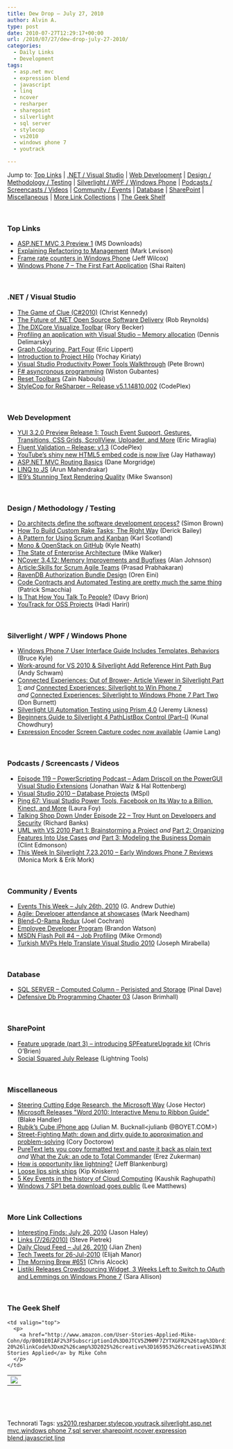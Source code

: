 ```yaml
---
title: Dew Drop – July 27, 2010
author: Alvin A.
type: post
date: 2010-07-27T12:29:17+00:00
url: /2010/07/27/dew-drop-july-27-2010/
categories:
  - Daily Links
  - Development
tags:
  - asp.net mvc
  - expression blend
  - javascript
  - linq
  - ncover
  - resharper
  - sharepoint
  - silverlight
  - sql server
  - stylecop
  - vs2010
  - windows phone 7
  - youtrack

---
```

Jump to: [Top Links][1] | [.NET / Visual Studio][2] | [Web Development][3] | [Design / Methodology / Testing][4] | [Silverlight / WPF / Windows Phone][5] | [Podcasts / Screencasts / Videos][6] | [Community / Events][7] | [Database][8] | [SharePoint][9] | [Miscellaneous][10] | [More Link Collections][11] | [The Geek Shelf][12] 

&#160;

### <a name="top"></a>Top Links

  * [ASP.NET MVC 3 Preview 1][13] (MS Downloads)
  * [Explaining Refactoring to Management][14] (Mark Levison)
  * [Frame rate counters in Windows Phone][15] (Jeff Wilcox)
  * [Windows Phone 7 – The First Fart Application][16] (Shai Raiten)

&#160;

### <a name="dotnet"></a>.NET / Visual Studio

  * [The Game of Clue (C#2010)][17] (Christ Kennedy)
  * [The Future of .NET Open Source Software Delivery][18] (Rob Reynolds)
  * [The DXCore Visualize Toolbar][19] (Rory Becker)
  * [Profiling an application with Visual Studio – Memory allocation][20] (Dennis Delimarsky)
  * [Graph Colouring, Part Four][21] (Eric Lippert)
  * [Introduction to Project Hilo][22] (Yochay Kiriaty)
  * [Visual Studio Productivity Power Tools Walkthrough][23] (Pete Brown)
  * [F# asyncronous programming][24] (Wiston Gubantes)
  * [Reset Toolbars][25] (Zain Naboulsi)
  * <a href="http://stylecopforresharper.codeplex.com/releases/view/49571" target="_blank">StyleCop for ReSharper &#8211; Release v5.1.14810.002</a> (CodePlex)

&#160;

### <a name="web"></a>Web Development

  * [YUI 3.2.0 Preview Release 1: Touch Event Support, Gestures, Transitions, CSS Grids, ScrollView, Uploader, and More][26] (Eric Miraglia)
  * <a href="http://fluentvalidation.codeplex.com/releases/view/49572" target="_blank">Fluent Validation &#8211; Release: v1.3</a> (CodePlex)
  * [YouTube&#8217;s shiny new HTML5 embed code is now live][27] (Jay Hathaway)
  * [ASP.NET MVC Routing Basics][28] (Dane Morgridge)
  * [LINQ to JS][29] (Arun Mahendrakar)
  * [IE9’s Stunning Text Rendering Quality][30] (Mike Swanson)

&#160;

### <a name="design"></a>Design / Methodology / Testing

  * [Do architects define the software development process?][31] (Simon Brown)
  * [How To Build Custom Rake Tasks; The Right Way][32] (Derick Bailey)
  * [A Pattern for Using Scrum and Kanban][33] (Karl Scotland)
  * [Mono & OpenStack on GitHub][34] (Kyle Neath)
  * [The State of Enterprise Architecture][35] (Mike Walker)
  * [NCover 3.4.12: Memory Improvements and Bugfixes][36] (Alan Johnson)
  * [Article:Skills for Scrum Agile Teams][37] (Prasad Prabhakaran)
  * [RavenDB Authorization Bundle Design][38] (Oren Eini)
  * [Code Contracts and Automated Testing are pretty much the same thing][39] (Patrick Smacchia)
  * [Is That How You Talk To People?][40] (Davy Brion)
  * [YouTrack for OSS Projects][41] (Hadi Hariri)

&#160;

### <a name="silverlight"></a>Silverlight / WPF / Windows Phone

  * [Windows Phone 7 User Interface Guide Includes Templates, Behaviors][42] (Bruce Kyle)
  * <a href="http://www.blog.ingenuitynow.net/Workaround+For+VS+2010+Amp+Silverlight+Add+Reference+Hint+Path+Bug.aspx" target="_blank">Work-around for VS 2010 & Silverlight Add Reference Hint Path Bug</a> (Andy Schwam)
  * [Connected Experiences: Out of Brower- Article Viewer in Silverlight Part 1:][43] _and_ [Connected Experiences: Silverlight to Win Phone 7][44] _and_&#160;[Connected Experiences: Silverlight to Windows Phone 7 Part Two][45] (Don Burnett)
  * [Silverlight UI Automation Testing using Prism 4.0][46] (Jeremy Likness)
  * [Beginners Guide to Silverlight 4 PathListBox Control (Part–I)][47] (Kunal Chowdhury)
  * [Expression Encoder Screen Capture codec now available][48] (Jamie Lang)

&#160;

### <a name="podcasts"></a>Podcasts / Screencasts / Videos

  * [Episode 119 &#8211; PowerScripting Podcast &#8211; Adam Driscoll on the PowerGUI Visual Studio Extensions][49] (Jonathan Walz & Hal Rottenberg)
  * [Visual Studio 2010 – Database Projects][50] (MSpl)
  * [Ping 67: Visual Studio Power Tools, Facebook on Its Way to a Billion, Kinect, and More][51] (Laura Foy)
  * [Talking Shop Down Under Episode 22 &#8211; Troy Hunt on Developers and Security][52] (Richard Banks)
  * [UML with VS 2010 Part 1: Brainstorming a Project][53] _and_&#160;[Part 2: Organizing Features Into Use Cases][54] _and_&#160;[Part 3: Modeling the Business Domain][55] (Clint Edmonson)
  * [This Week In Silverlight 7.23.2010 – Early Windows Phone 7 Reviews][56] (Monica Mork & Erik Mork)

&#160;

### <a name="events"></a>Community / Events

  * [Events This Week – July 26th, 2010][57] (G. Andrew Duthie)
  * [Agile: Developer attendance at showcases][58] (Mark Needham)
  * [Blend-O-Rama Redux][59] (Joel Cochran)
  * [Employee Developer Program][60] (Brandon Watson)
  * [MSDN Flash Poll #4 – Job Profiling][61] (Mike Ormond)
  * [Turkish MVPs Help Translate Visual Studio 2010][62] (Joseph Mirabella)

&#160;

### <a name="db"></a>Database

  * [SQL SERVER – Computed Column – Perisisted and Storage][63] (Pinal Dave)
  * [Defensive Db Programming Chapter 03][64] (Jason Brimhall)

&#160;

### <a name="sp"></a>SharePoint

  * [Feature upgrade (part 3) – introducing SPFeatureUpgrade kit][65] (Chris O&#8217;Brien)
  * [Social Squared July Release][66] (Lightning Tools)

&#160;

### <a name="misc"></a>Miscellaneous

  * [Steering Cutting Edge Research, the Microsoft Way][67] (Jose Hector)
  * [Microsoft Releases "Word 2010: Interactive Menu to Ribbon Guide"][68] (Blake Handler)
  * [Rubik’s Cube iPhone app][69] (Julian M. Bucknall<julianb @BOYET.COM>)
  * [Street-Fighting Math: down and dirty guide to approximation and problem-solving][70] (Cory Doctorow)
  * [PureText lets you copy formatted text and paste it back as plain text][71] _and_&#160;[What the Zuk: an ode to Total Commander][72] (Erez Zukerman)
  * [How is opportunity like lightning?][73] (Jeff Blankenburg)
  * [Loose lips sink ships][74] (Kip Kniskern)
  * [5 Key Events in the history of Cloud Computing][75] (Kaushik Raghupathi)
  * [Windows 7 SP1 beta download goes public][76] (Lee Matthews)

&#160;

### <a name="links"></a>More Link Collections

  * [Interesting Finds: July 26, 2010][77] (Jason Haley)
  * [Links (7/26/2010)][78] (Steve Pietrek)
  * [Daily Cloud Feed &#8211; Jul 26, 2010][79] (Jian Zhen)
  * [Tech Tweets for 26-Jul-2010][80] (Elijah Manor)
  * [The Morning Brew #651][81] (Chris Alcock)
  * [Listiki Releases Crowdsourcing Widget, 3 Weeks Left to Switch to OAuth and Lemmings on Windows Phone 7][82] (Sara Allison)

&#160;

### <a name="shelf"></a>The Geek Shelf

<table border="0" cellspacing="0" cellpadding="0">
  <tr>
    <td>
      <img data-recalc-dims="1" decoding="async" src="https://i0.wp.com/ecx.images-amazon.com/images/I/51kW123BmgL._SL160_.jpg?w=660" />
    </td>
    
    <td valign="top">
      <p>
        <a href="http://www.amazon.com/User-Stories-Applied-Mike-Cohn/dp/B001E0IAF2%3FSubscriptionId%3D0JTCV5ZMHMF7ZYTXGFR2%26tag%3Dbrdicr-20%26linkCode%3Dxm2%26camp%3D2025%26creative%3D165953%26creativeASIN%3DB001E0IAF2">User Stories Applied</a> by Mike Cohn
      </p>
    </td>
  </tr>
</table>

&#160;

<div style="padding-bottom: 0px; margin: 0px; padding-left: 0px; padding-right: 0px; display: inline; float: none; padding-top: 0px" id="scid:C16BAC14-9A3D-4c50-9394-FBFEF7A93539:724676f6-1863-4702-a515-6d47ffc64115" class="wlWriterEditableSmartContent">
  <!--dotnetkickit-->
</div>



&#160;

<div style="padding-bottom: 0px; margin: 0px; padding-left: 0px; padding-right: 0px; display: inline; float: none; padding-top: 0px" id="scid:0767317B-992E-4b12-91E0-4F059A8CECA8:9a13323d-2575-4e3f-9f6b-05f232fb5670" class="wlWriterEditableSmartContent">
  Technorati Tags: <a href="http://technorati.com/tags/vs2010" rel="tag">vs2010</a>,<a href="http://technorati.com/tags/resharper" rel="tag">resharper</a>,<a href="http://technorati.com/tags/stylecop" rel="tag">stylecop</a>,<a href="http://technorati.com/tags/youtrack" rel="tag">youtrack</a>,<a href="http://technorati.com/tags/silverlight" rel="tag">silverlight</a>,<a href="http://technorati.com/tags/asp.net+mvc" rel="tag">asp.net mvc</a>,<a href="http://technorati.com/tags/windows+phone+7" rel="tag">windows phone 7</a>,<a href="http://technorati.com/tags/sql+server" rel="tag">sql server</a>,<a href="http://technorati.com/tags/sharepoint" rel="tag">sharepoint</a>,<a href="http://technorati.com/tags/ncover" rel="tag">ncover</a>,<a href="http://technorati.com/tags/expression+blend" rel="tag">expression blend</a>,<a href="http://technorati.com/tags/javascript" rel="tag">javascript</a>,<a href="http://technorati.com/tags/linq" rel="tag">linq</a>
</div>

 [1]: https://morningdew-bpc6g3a0fgaxdxcu.eastus2-01.azurewebsites.net/#top
 [2]: https://morningdew-bpc6g3a0fgaxdxcu.eastus2-01.azurewebsites.net/#dotnet
 [3]: https://morningdew-bpc6g3a0fgaxdxcu.eastus2-01.azurewebsites.net/#web
 [4]: https://morningdew-bpc6g3a0fgaxdxcu.eastus2-01.azurewebsites.net/#design
 [5]: https://morningdew-bpc6g3a0fgaxdxcu.eastus2-01.azurewebsites.net/#silverlight
 [6]: https://morningdew-bpc6g3a0fgaxdxcu.eastus2-01.azurewebsites.net/#podcasts
 [7]: https://morningdew-bpc6g3a0fgaxdxcu.eastus2-01.azurewebsites.net/#events
 [8]: https://morningdew-bpc6g3a0fgaxdxcu.eastus2-01.azurewebsites.net/#db
 [9]: https://morningdew-bpc6g3a0fgaxdxcu.eastus2-01.azurewebsites.net/#sp
 [10]: https://morningdew-bpc6g3a0fgaxdxcu.eastus2-01.azurewebsites.net/#misc
 [11]: https://morningdew-bpc6g3a0fgaxdxcu.eastus2-01.azurewebsites.net/#links
 [12]: https://morningdew-bpc6g3a0fgaxdxcu.eastus2-01.azurewebsites.net/#shelf
 [13]: http://feedproxy.google.com/~r/MicrosoftDownloadCenter/~3/Rhtbzi6VQR4/details.aspx
 [14]: http://www.infoq.com/news/2010/07/explaining-refactoring
 [15]: http://www.jeff.wilcox.name/2010/07/counters/
 [16]: http://feedproxy.google.com/~r/ShaiRaiten/~3/2-yjJRWAJbw/windows-phone-7-the-first-fart-application.aspx
 [17]: http://www.codeproject.com/KB/game/ClueBoardGame.aspx
 [18]: http://feedproxy.google.com/~r/Devlicious/~3/lBCNIQa7PMc/the-future-of-net-open-source-software-delivery.aspx
 [19]: http://community.devexpress.com/blogs/rorybecker/archive/2010/07/26/The-DXCore-Visualize-Toolbar.aspx
 [20]: http://feeds.dzone.com/~r/zones/dotnet/~3/T9EGfH0kS50/profiling-application-visual-1
 [21]: http://blogs.msdn.com/b/ericlippert/archive/2010/07/26/graph-colouring-part-four.aspx
 [22]: http://channel9.msdn.com/posts/yochay/Introduction-to-Project-Hilo/
 [23]: http://feedproxy.google.com/~r/PeteBrown/~3/X-giAE0DjVU/visual-studio-productivity-power-tools-walkthrough
 [24]: http://www.codeproject.com/KB/recipes/FSharpasyncronous.aspx
 [25]: http://feedproxy.google.com/~r/zainnab/~3/dHw_gpwrW24/reset-toolbars-vstipenv0029.aspx
 [26]: http://feeds.yuiblog.com/~r/YahooUserInterfaceBlog/~3/E6Ztp4P22eg/
 [27]: http://www.pheedcontent.com/click.phdo?i=f88e4bb699d90717fcfbc15a2d2db4bc
 [28]: http://feeds.dzone.com/~r/zones/dotnet/~3/82LTwMXP7t8/aspnet-mvc-routing-basics
 [29]: http://feedproxy.google.com/~r/nmarun/~3/IbTKiftF0Ac/linq-to-js.aspx
 [30]: http://blogs.msdn.com/b/mswanson/archive/2010/07/26/ie9-s-stunning-text-rendering-quality.aspx
 [31]: http://www.codingthearchitecture.com/2010/07/26/do_architects_define_the_software_development_process.html
 [32]: http://feedproxy.google.com/~r/LosTechies/~3/6LXPTyVh0EE/how-to-build-custom-rake-tasks-the-right-way.aspx
 [33]: http://availagility.co.uk/2010/07/27/a-pattern-for-using-scrum-and-kanban/
 [34]: http://github.com/blog/686-mono-openstack-on-github
 [35]: http://feedproxy.google.com/~r/MikeWalker/~3/5Fd3Gtc5s7M/the-state-of-enterprise-architecture.html
 [36]: http://feedproxy.google.com/~r/NCover/~3/eGW1qFGPmUM/ncover-3412:-memory-improvements-and-bugfixes
 [37]: http://www.infoq.com/articles/skills-for-scrum-agile-teams
 [38]: http://feedproxy.google.com/~r/AyendeRahien/~3/vNId-WszQQg/ravendb-authorization-bundle-design.aspx
 [39]: http://codebetter.com/blogs/patricksmacchia/archive/2010/07/26/code-contracts-and-automatic-testing-are-pretty-much-the-same-thing.aspx
 [40]: http://feedproxy.google.com/~r/davybrion/~3/L0MNFphNjoY/
 [41]: http://feedproxy.google.com/~r/Devlicious/~3/ltWHl2sB_L0/youtrack-for-oss-projects.aspx
 [42]: http://blogs.msdn.com/b/usisvde/archive/2010/07/26/windows-phone-7-user-interface-guide-includes-templates-behaviors.aspx
 [43]: http://feedproxy.google.com/~r/d4dotnet/~3/mik1JpyBC4M/post.aspx
 [44]: http://feedproxy.google.com/~r/d4dotnet/~3/4s6shoZSUBI/post.aspx
 [45]: http://feedproxy.google.com/~r/d4dotnet/~3/QiwvRu16Rc4/post.aspx
 [46]: http://feedproxy.google.com/~r/CSharperImage/~3/TJcrSVfeLqM/silverlight-ui-automation-testing-using.html
 [47]: http://feedproxy.google.com/~r/kunal2383/~3/jVjIybh5F6s/beginners-guide-to-silverlight-4.html
 [48]: http://blogs.msdn.com/b/expressionencoder/archive/2010/07/26/10042659.aspx
 [49]: http://feedproxy.google.com/~r/Powerscripting/~3/f2J_ZE7K5Ek/episode_119_power_scripting_podcast_adam_driscoll_on_the_power_gui_visual_studio_extensions
 [50]: http://channel9.msdn.com/posts/MSpl/Visual-Studio-2010--Database-Projects-PL/
 [51]: http://channel9.msdn.com/shows/PingShow/Ping-67-Visual-Studio-Power-Tools-Facebook-on-Its-Way-to-a-Billion-Kinect-and-More/
 [52]: http://feedproxy.google.com/~r/TalkingShopDownUnder/~3/pgKHs3x6LGM/episode-22-troy-hunt-on-developers-and.html
 [53]: http://channel9.msdn.com/posts/clinted/UML-with-VS-2010-Part-1-Brainstorming-a-Project/
 [54]: http://channel9.msdn.com/posts/clinted/UML-with-VS-2010-Part-2-Organizing-Features-Into-Use-Cases/
 [55]: http://channel9.msdn.com/posts/clinted/UML-with-VS-2010-Part-3-Modeling-the-Business-Domain/
 [56]: http://feeds.sparklingclient.com/~r/SparklingClient/~3/CiYVqNmLF3I/
 [57]: http://blogs.msdn.com/b/gduthie/archive/2010/07/26/events-this-week-july-26th-2010.aspx
 [58]: http://feedproxy.google.com/~r/MarkNeedham/~3/AXPluQ2jZ_U/
 [59]: http://www.developingfor.net/net/blend-o-rama-redux.html
 [60]: http://www.manyniches.com/windows-phone/employee-developer-program/
 [61]: http://feedproxy.google.com/~r/mikeormond/~3/nb4PjTGIxqM/msdn-flash-poll-4-job-profiling.aspx
 [62]: http://blogs.msdn.com/b/mvpawardprogram/archive/2010/07/26/turkish-mvps-help-translate-visual-studio-2010.aspx
 [63]: http://blog.sqlauthority.com/2010/07/27/sql-server-%e2%80%93-computed-column-%e2%80%93-perisisted%c2%a0and%c2%a0storage/
 [64]: http://www.sqlservercentral.com/blogs/sqlrnnr/archive/2010/07/26/defensive-db-programming-chapter-03.aspx
 [65]: http://feedproxy.google.com/~r/ChrisObrien/~3/3oj79_Prowk/feature-upgrade-part-3-introducing.html
 [66]: http://lightningtools.com/blog/archive/2010/07/26/social-squared-july-release.aspx
 [67]: http://research.microsoft.com/en-us/news/headlines/anandan-072610.aspx
 [68]: http://bhandler.spaces.live.com/Blog/cns!70F64BC910C9F7F3!8919.entry
 [69]: http://blog.boyet.com/blog/blog/rubik-rsquo-s-cube-iphone-app/
 [70]: http://feedproxy.google.com/~r/boingboing/iBag/~3/yX8xSq79y5M/street-fighting-math.html
 [71]: http://www.pheedcontent.com/click.phdo?i=e2046279e0890985d04beea386bd76d2
 [72]: http://www.pheedcontent.com/click.phdo?i=a5a5a6db0987022170c232f68e4ec070
 [73]: http://feedproxy.google.com/~r/Blankenthoughts/~3/sjC7MVz4xwk/post.aspx
 [74]: http://feedproxy.google.com/~r/liveside/~3/lTZtcIcNugY/loose-lips-sink-ships.aspx
 [75]: http://feeds.dzone.com/~r/zones/dotnet/~3/BAx4U0PEZGo/5-key-events-history-cloud
 [76]: http://www.pheedcontent.com/click.phdo?i=9047ab06c4823ec9f449b78a5afb06c1
 [77]: http://jasonhaley.com/blog/post.aspx?id=dcced0f8-b34e-4c33-b9d8-7288a54e1be0
 [78]: http://spietrek.blogspot.com/2010/07/links-7262010.html
 [79]: http://feedproxy.google.com/~r/onsaas/~3/z6QB8Jqb_zE/
 [80]: http://elijahmanor.com/webdevdotnet/post.aspx?id=180e4b9e-2e9c-4fe6-9d8e-d70bb0dc4378
 [81]: http://feedproxy.google.com/~r/ReflectivePerspective/~3/OL1oVbQ6OHY/
 [82]: http://feedproxy.google.com/~r/ubelly/~3/Uy9_unz-ZQk/